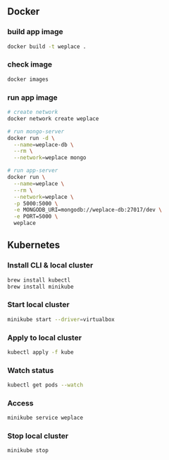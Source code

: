 ## Docker

### build app image

```sh
docker build -t weplace .
```

### check image
```sh
docker images
```

### run app image

```sh
# create network
docker network create weplace

# run mongo-server
docker run -d \
  --name=weplace-db \
  --rm \
  --network=weplace mongo

# run app-server
docker run \
  --name=weplace \
  --rm \
  --network=weplace \
  -p 5000:5000 \
  -e MONGODB_URI=mongodb://weplace-db:27017/dev \
  -e PORT=5000 \
  weplace

```

## Kubernetes

### Install CLI & local cluster
```sh
brew install kubectl
brew install minikube
```


### Start local cluster
```sh
minikube start --driver=virtualbox
```

### Apply to local cluster
```sh
kubectl apply -f kube
```

### Watch status
```sh
kubectl get pods --watch
```
### Access
```sh
minikube service weplace
```

### Stop local cluster
```sh
minikube stop
```
